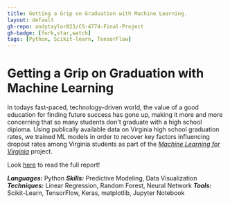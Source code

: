 ```yaml
---
title: Getting a Grip on Graduation with Machine Learning.
layout: default
gh-repo: andytaylor823/CS-4774-Final-Project
gh-badge: [fork,star,watch]
tags: [Python, Scikit-learn, TensorFlow]
---
```


# Getting a Grip on Graduation with Machine Learning

In todays fast-paced, technology-driven world, the value of a good education for finding future success has gone up, making it more and more concerning that so many students don't graduate with a high school diploma. Using publically available data on Virginia high school graduation rates, we trained ML models in order to recover key factors influencing dropout rates among Virginia students as part of the [*Machine Learning for Virginia*](https://nrichnguyen.wixsite.com/ml4va) project.

Look [here](assets/files/VA-graduation-report.pdf) to read the full report!

***Languages:*** Python
***Skills:*** Predictive Modeling, Data Visualization
***Techniques:*** Linear Regression, Random Forest, Neural Network
***Tools:*** Scikit-Learn, TensorFlow, Keras, matplotlib, Jupyter Notebook
